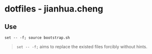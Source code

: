 # dotfiles - jianhua.cheng

## Use

```shell
set -- -f; source bootstrap.sh
```

> `set -- -f;` aims to replace the existed files forcibly without hints.
